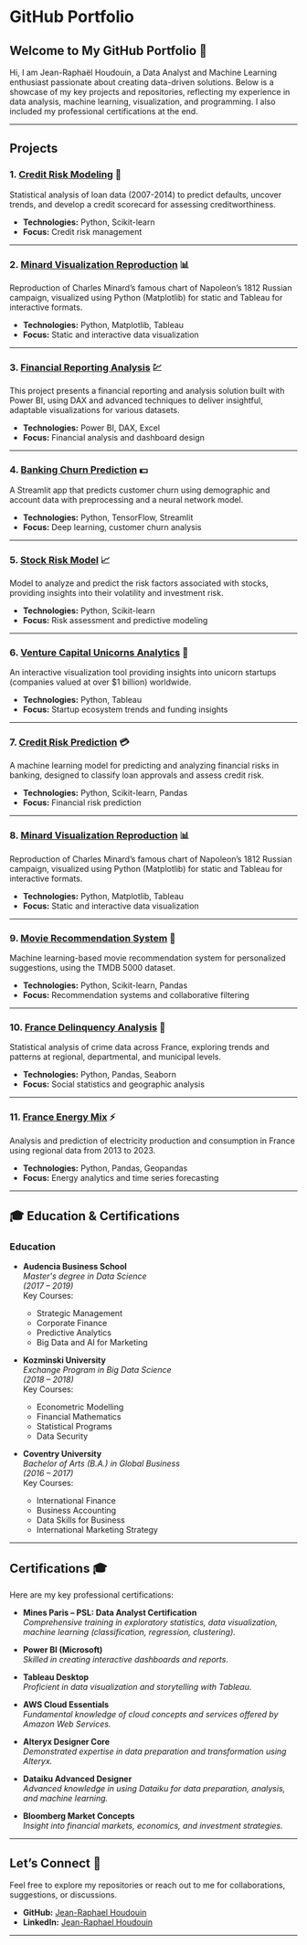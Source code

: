 # GitHub Portfolio

## Welcome to My GitHub Portfolio 🌟

Hi, I am Jean-Raphaël Houdouin, a Data Analyst and Machine Learning enthusiast passionate about creating data-driven solutions. Below is a showcase of my key projects and repositories, reflecting my experience in data analysis, machine learning, visualization, and programming. I also included my professional certifications at the end.

---

## **Projects**

### 1. [Credit Risk Modeling](https://github.com/raphaelhoudouin/credit-risk-modeling) 🏦
Statistical analysis of loan data (2007-2014) to predict defaults, uncover trends, and develop a credit scorecard for assessing creditworthiness.

- **Technologies:** Python, Scikit-learn
- **Focus:** Credit risk management

---

### 2. [Minard Visualization Reproduction](https://github.com/raphaelhoudouin/minard-visualization-reproduction) 📊
Reproduction of Charles Minard’s famous chart of Napoleon’s 1812 Russian campaign, visualized using Python (Matplotlib) for static and Tableau for interactive formats. 

- **Technologies:** Python, Matplotlib, Tableau
- **Focus:** Static and interactive data visualization

---

### 3. [Financial Reporting Analysis](https://github.com/raphaelhoudouin/financial-reporting-analysis) 💹
This project presents a financial reporting and analysis solution built with Power BI, using DAX and advanced techniques to deliver insightful, adaptable visualizations for various datasets.

- **Technologies:** Power BI, DAX, Excel
- **Focus:** Financial analysis and dashboard design

---

### 4. [Banking Churn Prediction](https://github.com/raphaelhoudouin/banking-churn-prediction) 💵
A Streamlit app that predicts customer churn using demographic and account data with preprocessing and a neural network model.

- **Technologies:** Python, TensorFlow, Streamlit
- **Focus:** Deep learning, customer churn analysis

---

### 5. [Stock Risk Model](https://github.com/raphaelhoudouin/stock-risk-model) 📈
Model to analyze and predict the risk factors associated with stocks, providing insights into their volatility and investment risk.

- **Technologies:** Python, Scikit-learn
- **Focus:** Risk assessment and predictive modeling

---

### 6. [Venture Capital Unicorns Analytics](https://github.com/raphaelhoudouin/vc_unicorns_analytics) 🦄
An interactive visualization tool providing insights into unicorn startups (companies valued at over $1 billion) worldwide.

- **Technologies:** Python, Tableau
- **Focus:** Startup ecosystem trends and funding insights
---

### 7. [Credit Risk Prediction](https://github.com/raphaelhoudouin/credit-risk-prediction) 💳
A machine learning model for predicting and analyzing financial risks in banking, designed to classify loan approvals and assess credit risk.

- **Technologies:** Python, Scikit-learn, Pandas
- **Focus:** Financial risk prediction

---
### 8. [Minard Visualization Reproduction](https://github.com/raphaelhoudouin/minard-visualization-reproduction) 📊
Reproduction of Charles Minard’s famous chart of Napoleon’s 1812 Russian campaign, visualized using Python (Matplotlib) for static and Tableau for interactive formats. 

- **Technologies:** Python, Matplotlib, Tableau
- **Focus:** Static and interactive data visualization

---

### 9. [Movie Recommendation System](https://github.com/raphaelhoudouin/movies-recommender-system) 🎥
Machine learning-based movie recommendation system for personalized suggestions, using the TMDB 5000 dataset.

- **Technologies:** Python, Scikit-learn, Pandas
- **Focus:** Recommendation systems and collaborative filtering

---

### 10. [France Delinquency Analysis](https://github.com/raphaelhoudouin/france-delinquency-analysis) 👮
Statistical analysis of crime data across France, exploring trends and patterns at regional, departmental, and municipal levels.

- **Technologies:** Python, Pandas, Seaborn
- **Focus:** Social statistics and geographic analysis

---

### 11. [France Energy Mix](https://github.com/raphaelhoudouin/france-energy-mix) ⚡
Analysis and prediction of electricity production and consumption in France using regional data from 2013 to 2023.

- **Technologies:** Python, Pandas, Geopandas
- **Focus:** Energy analytics and time series forecasting
  
---

## 🎓 Education & Certifications

### Education  
- **Audencia Business School**  
  *Master's degree in Data Science*  
  *(2017 – 2019)*  
  Key Courses:  
  - Strategic Management  
  - Corporate Finance  
  - Predictive Analytics  
  - Big Data and AI for Marketing  

- **Kozminski University**  
  *Exchange Program in Big Data Science*  
  *(2018 – 2018)*  
  Key Courses:  
  - Econometric Modelling  
  - Financial Mathematics  
  - Statistical Programs  
  - Data Security  

- **Coventry University**  
  *Bachelor of Arts (B.A.) in Global Business*  
  *(2016 – 2017)*  
  Key Courses:  
  - International Finance  
  - Business Accounting  
  - Data Skills for Business  
  - International Marketing Strategy  


---

## **Certifications** 🎓

Here are my key professional certifications:

- **Mines Paris – PSL: Data Analyst Certification**  
  *Comprehensive training in exploratory statistics, data visualization, machine learning (classification, regression, clustering).*

- **Power BI (Microsoft)**  
  *Skilled in creating interactive dashboards and reports.*

- **Tableau Desktop**  
  *Proficient in data visualization and storytelling with Tableau.*

- **AWS Cloud Essentials**  
  *Fundamental knowledge of cloud concepts and services offered by Amazon Web Services.*

- **Alteryx Designer Core**  
  *Demonstrated expertise in data preparation and transformation using Alteryx.*

- **Dataiku Advanced Designer**  
  *Advanced knowledge in using Dataiku for data preparation, analysis, and machine learning.*

- **Bloomberg Market Concepts**  
  *Insight into financial markets, economics, and investment strategies.*

---

## Let’s Connect 🤝
Feel free to explore my repositories or reach out to me for collaborations, suggestions, or discussions. 

- **GitHub:** [Jean-Raphael Houdouin](https://github.com/raphaelhoudouin)
- **LinkedIn:** [Jean-Raphael Houdouin](https://linkedin.com/in/jeanraphaelhoudouin)

---
